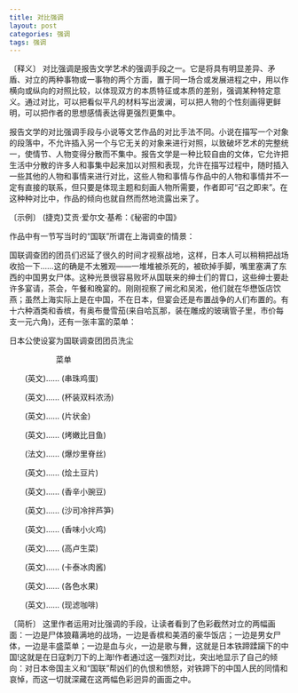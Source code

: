 ```yaml
---
title: 对比强调
layout: post
categories: 强调
tags: 强调
---
```


〔释义〕 对比强调是报告文学艺术的强调手段之一。它是将具有明显差异、矛盾、对立的两种事物或一事物的两个方面，置于同一场合或发展进程之中，用以作横向或纵向的对照比较，以体现双方的本质特征或本质的差别，强调某种特定意义。通过对比，可以把看似平凡的材料写出波澜，可以把人物的个性刻画得更鲜明，可以把作者的思想感情表达得更强烈更集中。

报告文学的对比强调手段与小说等文艺作品的对比手法不同。小说在描写一个对象的段落中，不允许插入另一个与它无关的对象来进行对照，以致破坏艺术的完整统一，使情节、人物变得分散而不集中。报告文学是一种比较自由的文体，它允许把生活中分散的许多人和事集中起来加以对照和表现，允许在描写过程中，随时插入一些其他的人物和事情来进行对比，这些人物和事情与作品中的人物和事情并不一定有直接的联系，但只要是体现主题和刻画人物所需要，作者即可“召之即来”。在这种种对比中，作品的倾向也就自然而然地流露出来了。

〔示例〕 (捷克)艾贡·爱尔文·基希：《秘密的中国》

作品中有一节写当时的“国联”所谓在上海调查的情景：

国联调查团的团员们迟延了很久的时间才视察战地，这样，日本人可以稍稍把战场收拾一下……这的确是不太雅观——一堆堆被杀死的，被砍掉手脚，嘴里塞满了东西的中国男女尸体。这种光景很容易败坏从国联来的绅士们的胃口，这些绅士要赴许多宴请，茶会，午餐和晚宴的。刚刚视察了闸北和吴淞，他们就在华懋饭店饮燕；虽然上海实际上是在中国，不在日本，但宴会还是布置战争的人们布置的。有十六种酒类和香槟，有奥布曼雪茄(来自哈瓦那，装在雕成的玻璃管子里，市价每支一元六角)，还有一张丰富的菜单：

日本公使设宴为国联调查团团员洗尘

　　　　　　菜单

　　(英文)…… (串珠鸡蛋)

　　(英文)…… (杯装双料浓汤)

　　(英文)…… (片状金)

　　(英文)…… (烤嫩比目鱼)

　　(法文)…… (爆炒里脊丝)

　　(英文)…… (烩土豆片)

　　(英文)…… (香辛小豌豆)

　　(英文)…… (沙司冷拌芦笋)

　　(英文)…… (香味小火鸡)

　　(英文)…… (高卢生菜)

　　(英文)…… (卡泰冰肉酱)

　　(英文)…… (各色水果)

　　(英文)…… (现滤咖啡)

〔简析〕 这里作者运用对比强调的手段，让读者看到了色彩截然对立的两幅画面：一边是尸体狼藉满地的战场，一边是香槟和美酒的豪华饭店；一边是男女尸体，一边是丰盛菜单；一边是血与火，一边是歌与舞，这就是日本铁蹄蹂躏下的中国!这就是在日寇刺刀下的上海!作者通过这一强烈对比，突出地显示了自己的倾向：对日本帝国主义和“国联”帮凶们的仇恨和愤怒，对铁蹄下的中国人民的同情和哀悼，而这一切就深藏在这两幅色彩迥异的画面之中。 